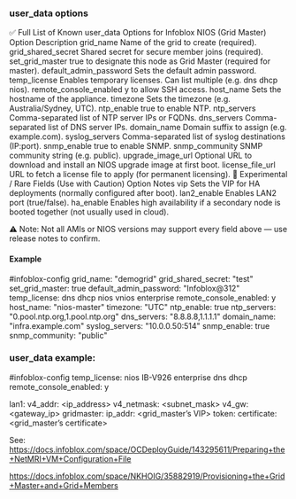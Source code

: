 ### user_data options

✅ Full List of Known user_data Options for Infoblox NIOS (Grid Master)
Option	Description
grid_name	Name of the grid to create (required).
grid_shared_secret	Shared secret for secure member joins (required).
set_grid_master	true to designate this node as Grid Master (required for master).
default_admin_password	Sets the default admin password.
temp_license	Enables temporary licenses. Can list multiple (e.g. dns dhcp nios).
remote_console_enabled	y to allow SSH access.
host_name	Sets the hostname of the appliance.
timezone	Sets the timezone (e.g. Australia/Sydney, UTC).
ntp_enable	true to enable NTP.
ntp_servers	Comma-separated list of NTP server IPs or FQDNs.
dns_servers	Comma-separated list of DNS server IPs.
domain_name	Domain suffix to assign (e.g. example.com).
syslog_servers	Comma-separated list of syslog destinations (IP:port).
snmp_enable	true to enable SNMP.
snmp_community	SNMP community string (e.g. public).
upgrade_image_url	Optional URL to download and install an NIOS upgrade image at first boot.
license_file_url	URL to fetch a license file to apply (for permanent licensing).
🧪 Experimental / Rare Fields (Use with Caution)
Option	Notes
vip	Sets the VIP for HA deployments (normally configured after boot).
lan2_enable	Enables LAN2 port (true/false).
ha_enable	Enables high availability if a secondary node is booted together (not usually used in cloud).

⚠️ Note: Not all AMIs or NIOS versions may support every field above — use release notes to confirm.

#### Example

#infoblox-config
grid_name: "demogrid"
grid_shared_secret: "test"
set_grid_master: true
default_admin_password: "Infoblox@312"
temp_license: dns dhcp nios vnios enterprise
remote_console_enabled: y
host_name: "nios-master"
timezone: "UTC"
ntp_enable: true
ntp_servers: "0.pool.ntp.org,1.pool.ntp.org"
dns_servers: "8.8.8.8,1.1.1.1"
domain_name: "infra.example.com"
syslog_servers: "10.0.0.50:514"
snmp_enable: true
snmp_community: "public"


### user_data example:


#infoblox-config
temp_license: nios IB-V926 enterprise dns dhcp
remote_console_enabled: y

lan1:
  v4_addr: <ip_address>
  v4_netmask: <subnet_mask>
  v4_gw: <gateway_ip>
gridmaster:
  ip_addr: <grid_master’s VIP>
  token: <join token>
  certificate: <grid_master’s certificate>

  See: https://docs.infoblox.com/space/OCDeployGuide/143295611/Preparing+the+NetMRI+VM+Configuration+File

  https://docs.infoblox.com/space/NKHOIG/35882919/Provisioning+the+Grid+Master+and+Grid+Members

  